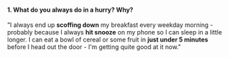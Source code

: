 #### 1. What do you always do in a hurry? Why?
"I always end up **scoffing down** my breakfast every weekday morning - probably because I always **hit snooze** on my phone so I can sleep in a little longer. I can eat a bowl of cereal or some fruit in **just under 5 minutes** before I head out the door - I'm getting quite good at it now."